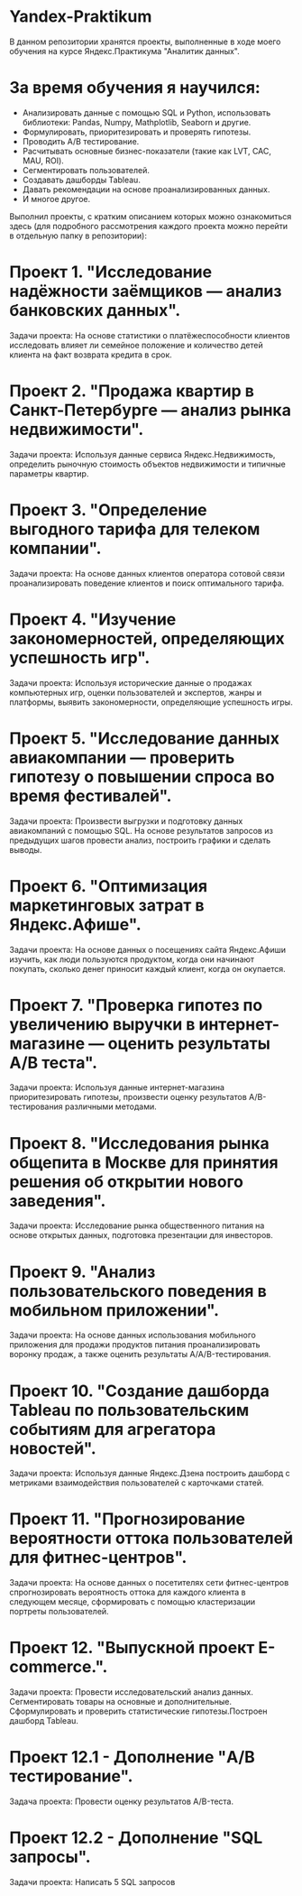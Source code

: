 # Yandex-Praktikum
В данном репозитории хранятся проекты, выполненные в ходе моего обучения на курсе Яндекс.Практикума "Аналитик данных".

# За время обучения я научился:
- Анализировать данные с помощью SQL и Python, использовать библиотеки: Pandas, Numpy, Mathplotlib, Seaborn и другие.
- Формулировать, приоритезировать и проверять гипотезы.
- Проводить A/B тестирование.
- Расчитывать основные бизнес-показатели (такие как LVT, CAC, MAU, ROI).
- Сегментировать пользователей.
- Создавать дашборды Tableau.
- Давать рекомендации на основе проанализированных данных.
- И многое другое.

Выполнил проекты, с кратким описанием которых можно ознакомиться здесь (для подробного рассмотрения каждого проекта можно перейти в отдельную папку в репозитории):


# Проект 1. "Исследование надёжности заёмщиков — анализ банковских данных".
Задачи проекта: На основе статистики о платёжеспособности клиентов исследовать влияет ли семейное положение и количество детей клиента на факт возврата кредита в срок.

# Проект 2. "Продажа квартир в Санкт-Петербурге — анализ рынка недвижимости".
Задачи проекта: Используя данные сервиса Яндекс.Недвижимость, определить рыночную стоимость объектов недвижимости и типичные параметры квартир.

# Проект 3. "Определение выгодного тарифа для телеком компании".
Задачи проекта: На основе данных клиентов оператора сотовой связи проанализировать поведение клиентов и поиск оптимального тарифа.

# Проект 4. "Изучение закономерностей, определяющих успешность игр".
Задачи проекта: Используя исторические данные о продажах компьютерных игр, оценки пользователей и экспертов, жанры и платформы, выявить закономерности, определяющие успешность игры.

# Проект 5. "Исследование данных авиакомпании — проверить гипотезу о повышении спроса во время фестивалей".
Задачи проекта: Произвести выгрузки и подготовку данных авиакомпаний с помощью SQL. На основе результатов запросов из предыдущих шагов провести анализ, построить графики и сделать выводы.

# Проект 6. "Оптимизация маркетинговых затрат в Яндекс.Афише".
Задачи проекта: На основе данных о посещениях сайта Яндекс.Афиши изучить, как люди пользуются продуктом, когда они начинают покупать, сколько денег приносит каждый клиент, когда он окупается.

# Проект 7. "Проверка гипотез по увеличению выручки в интернет-магазине — оценить результаты A/B теста".
Задачи проекта: Используя данные интернет-магазина приоритезировать гипотезы, произвести оценку результатов A/B-тестирования различными методами.

# Проект 8. "Исследования рынка общепита в Москве для принятия решения об открытии нового заведения".
Задачи проекта: Исследование рынка общественного питания на основе открытых данных, подготовка презентации для инвесторов.

# Проект 9. "Анализ пользовательского поведения в мобильном приложении".
Задачи проекта: На основе данных использования мобильного приложения для продажи продуктов питания проанализировать воронку продаж, а также оценить результаты A/A/B-тестирования.

# Проект 10. "Создание дашборда Tableau по пользовательским событиям для агрегатора новостей".
Задачи проекта: Используя данные Яндекс.Дзена построить дашборд с метриками взаимодействия пользователей с карточками статей.

# Проект 11. "Прогнозирование вероятности оттока пользователей для фитнес-центров".
Задачи проекта: На основе данных о посетителях сети фитнес-центров спрогнозировать вероятность оттока для каждого клиента в следующем месяце, сформировать с помощью кластеризации портреты пользователей.

# Проект 12. "Выпускной проект E-commerce.".
Задачи проекта: Провести исследовательский анализ данных. Сегментировать товары на основные и дополнительные. Сформулировать и проверить статистические гипотезы.Построен дашборд Tableau.

# Проект 12.1 - Дополнение "A/B тестирование".
Задача проекта: Провести оценку результатов A/B-теста.

# Проект 12.2 - Дополнение "SQL запросы".
Задачи проекта: Написать 5 SQL запросов
